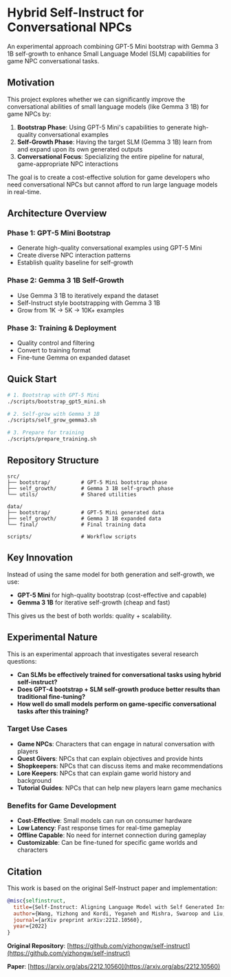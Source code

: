 # Hybrid Self-Instruct for Conversational NPCs

An experimental approach combining GPT-5 Mini bootstrap with Gemma 3 1B self-growth to enhance Small Language Model (SLM) capabilities for game NPC conversational tasks.

## Motivation

This project explores whether we can significantly improve the conversational abilities of small language models (like Gemma 3 1B) for game NPCs by:

1. **Bootstrap Phase**: Using GPT-5 Mini's capabilities to generate high-quality conversational examples
2. **Self-Growth Phase**: Having the target SLM (Gemma 3 1B) learn from and expand upon its own generated outputs
3. **Conversational Focus**: Specializing the entire pipeline for natural, game-appropriate NPC interactions

The goal is to create a cost-effective solution for game developers who need conversational NPCs but cannot afford to run large language models in real-time.

## Architecture Overview

### Phase 1: GPT-5 Mini Bootstrap
- Generate high-quality conversational examples using GPT-5 Mini
- Create diverse NPC interaction patterns
- Establish quality baseline for self-growth

### Phase 2: Gemma 3 1B Self-Growth 
- Use Gemma 3 1B to iteratively expand the dataset
- Self-Instruct style bootstrapping with Gemma 3 1B
- Grow from 1K → 5K → 10K+ examples

### Phase 3: Training & Deployment
- Quality control and filtering
- Convert to training format
- Fine-tune Gemma on expanded dataset

## Quick Start

```bash
# 1. Bootstrap with GPT-5 Mini
./scripts/bootstrap_gpt5_mini.sh

# 2. Self-grow with Gemma 3 1B
./scripts/self_grow_gemma3.sh

# 3. Prepare for training
./scripts/prepare_training.sh
```

## Repository Structure

```
src/
├── bootstrap/          # GPT-5 Mini bootstrap phase
├── self_growth/        # Gemma 3 1B self-growth phase
└── utils/              # Shared utilities

data/
├── bootstrap/          # GPT-5 Mini generated data
├── self_growth/        # Gemma 3 1B expanded data
└── final/              # Final training data

scripts/                # Workflow scripts
```

## Key Innovation

Instead of using the same model for both generation and self-growth, we use:
- **GPT-5 Mini** for high-quality bootstrap (cost-effective and capable)
- **Gemma 3 1B** for iterative self-growth (cheap and fast)

This gives us the best of both worlds: quality + scalability.

## Experimental Nature

This is an experimental approach that investigates several research questions:

- **Can SLMs be effectively trained for conversational tasks using hybrid self-instruct?**
- **Does GPT-4 bootstrap + SLM self-growth produce better results than traditional fine-tuning?**
- **How well do small models perform on game-specific conversational tasks after this training?**

### Target Use Cases

- **Game NPCs**: Characters that can engage in natural conversation with players
- **Quest Givers**: NPCs that can explain objectives and provide hints
- **Shopkeepers**: NPCs that can discuss items and make recommendations
- **Lore Keepers**: NPCs that can explain game world history and background
- **Tutorial Guides**: NPCs that can help new players learn game mechanics

### Benefits for Game Development

- **Cost-Effective**: Small models can run on consumer hardware
- **Low Latency**: Fast response times for real-time gameplay
- **Offline Capable**: No need for internet connection during gameplay
- **Customizable**: Can be fine-tuned for specific game worlds and characters

## Citation

This work is based on the original Self-Instruct paper and implementation:

```bibtex
@misc{selfinstruct,
  title={Self-Instruct: Aligning Language Model with Self Generated Instructions},
  author={Wang, Yizhong and Kordi, Yeganeh and Mishra, Swaroop and Liu, Alisa and Smith, Noah A. and Khashabi, Daniel and Hajishirzi, Hannaneh},
  journal={arXiv preprint arXiv:2212.10560},
  year={2022}
}
```

**Original Repository**: [https://github.com/yizhongw/self-instruct](https://github.com/yizhongw/self-instruct)

**Paper**: [https://arxiv.org/abs/2212.10560](https://arxiv.org/abs/2212.10560)
